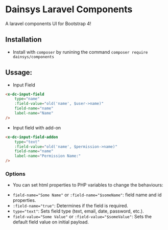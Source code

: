 # Dainsys Laravel Components  
A laravel components UI for Bootstrap 4!
## Installation
* Install with `composer` by runining the command `composer require dainsys/components`
## Ussage:
* Input Field
````html
<x-dc-input-field 
    type="name"
    :field-value="old('name', $user->name)" 
    field-name="name" 
    label-name="Name"
/>
````
* Input field with add-on
````html    
<x-dc-input-field-addon
    type="text"
    :field-value="old('name', $permission->name)" 
    field-name="name" 
    label-name="Permission Name:"
/>
````
### Options
* You can set html properties to PHP variables to change the behaviours:
- `field-name="Some Name"` or `:field-name="$someName"`: field name and id properties.
-  `:field-name="true"`: Determines if the field is required.
- `type="text"`: Sets field type (text, email, date, password, etc.).
- `field-value="Some Value"` or `:field-value="$someValue"`: Sets the default field value on initial payload.
